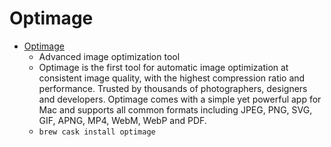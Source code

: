 # Optimage
- [Optimage](https://optimage.app/)
  -  Advanced image optimization tool
  - Optimage is the first tool for automatic image optimization at consistent image quality, with the highest compression ratio and performance. Trusted by thousands of photographers, designers and developers. Optimage comes with a simple yet powerful app for Mac and supports all common formats including JPEG, PNG, SVG, GIF, APNG, MP4, WebM, WebP and PDF.
  - `brew cask install optimage`
